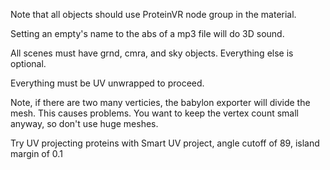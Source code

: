 Note that all objects should use ProteinVR node group in the material.

Setting an empty's name to the abs of a mp3 file will do 3D sound.

All scenes must have grnd, cmra, and sky objects. Everything else is optional.

Everything must be UV unwrapped to proceed.

Note, if there are two many verticies, the babylon exporter will divide the
mesh. This causes problems. You want to keep the vertex count small anyway, so
don't use huge meshes.

Try UV projecting proteins with Smart UV project, angle cutoff of 89, island margin of 0.1
